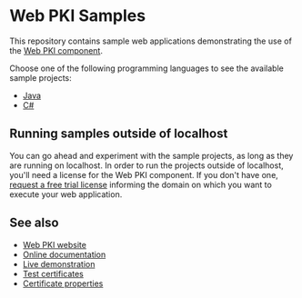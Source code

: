 Web PKI Samples
===============

This repository contains sample web applications demonstrating the use of the [Web PKI component](https://webpki.lacunasoftware.com/).

Choose one of the following programming languages to see the available sample projects:

* [Java](Java/)
* [C#](CSharp/)

Running samples outside of localhost
------------------------------------

You can go ahead and experiment with the sample projects, as long as they are running on localhost. In order to run the projects
outside of localhost, you'll need a license for the Web PKI component. If you don't have one,
[request a free trial license](https://webpki.lacunasoftware.com/#/Contact/GetTrial) informing the domain on which you want to execute
your web application.

See also
--------

* [Web PKI website](https://webpki.lacunasoftware.com/)
* [Online documentation](https://webpki.lacunasoftware.com/#/Documentation)
* [Live demonstration](https://webpki.lacunasoftware.com/#/Demo)
* [Test certificates](TestCertificates.md)
* [Certificate properties](CertificateProperties.md)
